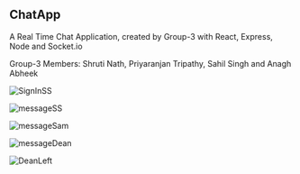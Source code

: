 ## ChatApp
A Real Time Chat Application, created by Group-3 with React, Express, Node and Socket.io

Group-3 Members: Shruti Nath, Priyaranjan Tripathy, Sahil Singh and Anagh Abheek

![SignInSS](https://user-images.githubusercontent.com/82777628/236331984-ddcf9947-8a59-458b-8174-29c416eb5e6a.jpg)

![messageSS](https://user-images.githubusercontent.com/82777628/236332026-bfeb7796-20b7-4328-a1d4-ec20f69be44d.jpg)

![messageSam](https://user-images.githubusercontent.com/82777628/236332090-2b17a8e4-dda2-48d5-99d3-41f0c4e698f5.jpg)

![messageDean](https://user-images.githubusercontent.com/82777628/236332110-544aa705-4528-4f81-b6bc-6c0ad3cfb906.jpg)

![DeanLeft](https://user-images.githubusercontent.com/82777628/236332149-66b5b360-2553-44ee-a725-e85c7f5e1225.jpg)
